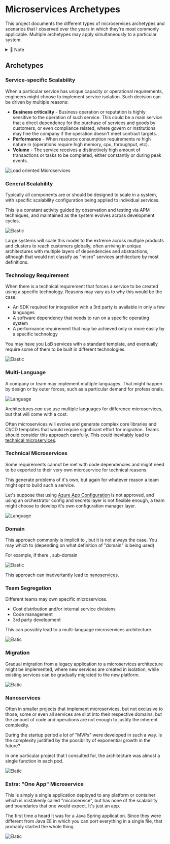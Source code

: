 # Microservices Archetypes

This project documents the different types of microservices archetypes and scenarios that I observed over the years in which they're most commonly applicable. Multiple archetypes may apply simultaneously to a particular system.

<details>
  <summary>📓 Note</summary>
  This guide does not affiliate itself to any particular technology or microservices definition, and also does not (or at very minimum tries not to) advocate XYZ techniques as good or bad.

  There's always trade offs and situations that are particular to some projects.

  Although the concept of what constitutes a "microservice" is more or less intuitively understood, it's definition and implementation still are a topic of discussion.

  Software engineers have been creating service isolation and independent scalability for decades without container orchestration. The advent and accessibility of container orchestrators, such as Service Fabric, Docker Swarm, Kubernetes, and others, allowed this technique to be available to everyone, but it's implementation is not mandatory. (Or is it? 🤔)
</details>



## Archetypes

### Service-specific Scalability

When a particular service has unique capacity or operational requirements, engineers might choose to implement service isolation. Such decision can be driven by multiple reasons:

- **Business criticality** - Business operation or reputation is highly sensitive to the operation of such service. This could be a main service that a direct dependency for the purchase of services and goods by customers, or even compliance related, where govern or institutions may fine the company if the operation doesn't meet contract targets.
- **Performance** - When resource consumption requirements re high nature in (operations require high memory, cpu, throughput, etc).
- **Volume** - The service receives a distinctively high amount of transactions or tasks to be completed, either constantly or during peak events.

![Load oriented Microservices][1]

### General Scalability

Typically all components are or should be designed to scale in a system, with specific scalability configuration being applied to individual services.

This is a constant activity guided by observation and testing via APM techniques, and maintained as the system evolves across development cycles.

![Elastic][2]

Large systems will scale this model to the extreme across multiple products and clusters to reach customers globally, often arriving in unique architectures with multiple layers of dependencies and abstractions, although that would not classify as "micro" services architecture by most definitions.


### Technology Requirement 

When there is a technical requirement that forces a service to be created using a specific technology. Reasons may vary as to why this would be the case:

- An SDK required for integration with a 3rd party is available in only a few languages
- A software dependency that needs to run on a specific operating system
- A performance requirement that may be achieved only or more easily by a specific technology

You may have you LoB services with a standard template, and eventually require some of them to be built in different technologies.

![Elastic][6]


### Multi-Language

A company or team may implement multiple languages. That might happen by design or by outer forces, such as a particular demand for professionals.

![Language][7]

Architectures _can_ use use multiple languages for difference microservices, but that will come with a cost.

Often microservices will evolve and generate complex core libraries and CI/CD templates that would require significant effort for migration. Teams should consider this approach carefully. This could inevitably lead to [technical microservices](#technical-microservices).


### Technical Microservices

Some requirements cannot be met with code dependencies and might need to be exported to their very own microservice for technical reasons.

This generate problems of it's own, but again for whatever reason a team might opt to build such a service.

Let's suppose that using [Azure App Configuration](https://azure.microsoft.com/en-us/services/app-configuration/) is not approved, and using an orchestrator config and secrets layer is not flexible enough, a team might choose to develop it's own configuration manager layer.

![Language][8]

### Domain

This approach commonly is implicit to , but it is not always the case. You may which to (depending on what definition of "domain" is being used)

For example, if there , sub-domain


![Elastic][3]

This approach can inadvertantly lead to [nanoservices](#nanoservices).

### Team Segregation

Different teams may own specific microservices.
- Cost distribution and/or internal service divisions
- Code management
- 3rd party development

This can possibly lead to a multi-language microservices architecture.

![Elatic][4]

### Migration

Gradual migration from a legacy application to a microservices architecture might be implemented, where new services are created in isolation, while existing services can be gradually migrated to the new platform.

![Elatic][5]

### Nanoservices

Often in smaller projects that implement microservices, but not exclusive to those, some or even all services are slipt into their respective domains, but the amount of code and operations are not enough to justify the inherent complexity.

During the startup period a lot of "MVPs" were developed in such a way. Is the complexity justified by the possibility of exponential growth in the future?

In one particular project that I consulted for, the architecture was almost a single function in each pod.

![Elatic][9]

### Extra: "One App" Microservice

This is simply a single application deployed to any platform or container which is mistakenly called "microservice", but has none of the scalability and boundaries that one would expect. It's just an app.

The first time a heard it was for a Java Spring application. Since they were different from Java EE in which you can port everything in a single file, that probably started the whole thing.

![Elatic][10]




[1]: assets/load.png
[2]: assets/elastic.png
[3]: assets/domain.png
[4]: assets/team.png
[5]: assets/migration.png
[6]: assets/tech.png
[7]: assets/language.png
[8]: assets/config.png
[9]: assets/nano.png
[10]: assets/app.png